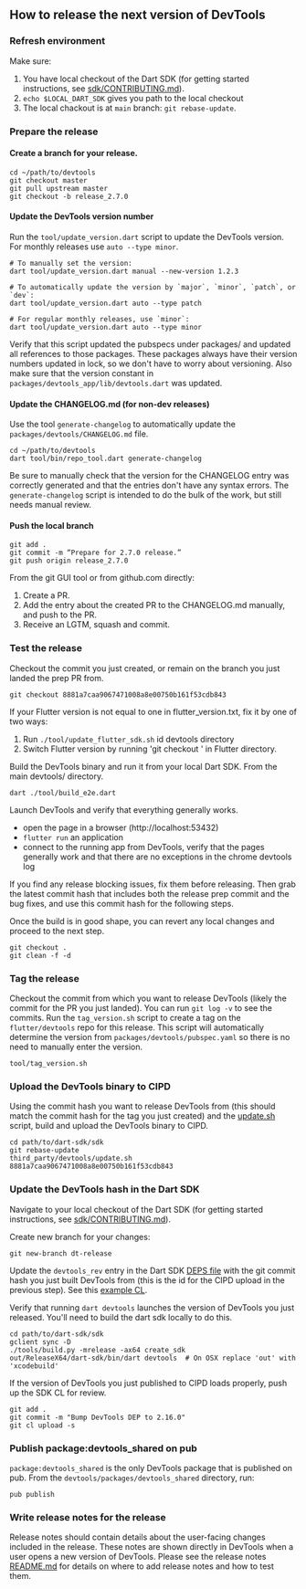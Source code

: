 ## How to release the next version of DevTools

### Refresh environment

Make sure:
1. You have local checkout of the Dart SDK (for getting started instructions, see [sdk/CONTRIBUTING.md](https://github.com/dart-lang/sdk/blob/main/CONTRIBUTING.md)). 
2. `echo $LOCAL_DART_SDK` gives you path to the local checkout
2. The local chackout is at `main` branch: `git rebase-update`.

### Prepare the release

#### Create a branch for your release.

```shell
cd ~/path/to/devtools
git checkout master
git pull upstream master
git checkout -b release_2.7.0
```

#### Update the DevTools version number

Run the `tool/update_version.dart` script to update the DevTools version.
For monthly releases use `auto --type minor`.

```shell
# To manually set the version:
dart tool/update_version.dart manual --new-version 1.2.3

# To automatically update the version by `major`, `minor`, `patch`, or `dev`:
dart tool/update_version.dart auto --type patch

# For regular monthly releases, use `minor`:
dart tool/update_version.dart auto --type minor
```

Verify that this script updated the pubspecs under packages/
and updated all references to those packages. These packages always have their
version numbers updated in lock, so we don't have to worry about
versioning. Also make sure that the version constant in
`packages/devtools_app/lib/devtools.dart` was updated.

#### Update the CHANGELOG.md (for non-dev releases)

Use the tool `generate-changelog` to automatically update the `packages/devtools/CHANGELOG.md` file.

```shell
cd ~/path/to/devtools
dart tool/bin/repo_tool.dart generate-changelog
```

Be sure to manually check that the version for the CHANGELOG entry was correctly generated
and that the entries don't have any syntax errors. The `generate-changelog` script is
intended to do the bulk of the work, but still needs manual review.

#### Push the local branch

```shell
git add .
git commit -m “Prepare for 2.7.0 release.”
git push origin release_2.7.0
```

From the git GUI tool or from github.com directly:
1. Create a PR.
2. Add the entry about the created PR to the CHANGELOG.md manually, and push to the PR.
3. Receive an LGTM, squash and commit.

### Test the release
Checkout the commit you just created, or remain on the branch you just landed the prep PR from.
```shell
git checkout 8881a7caa9067471008a8e00750b161f53cdb843
```

If your Flutter version is not equal to one in flutter_version.txt, fix it by one of two ways:
1. Run `./tool/update_flutter_sdk.sh` id devtools directory
2. Switch Flutter version by running 'git checkout <version in flutter_version.txt>' in Flutter directory.

Build the DevTools binary and run it from your local Dart SDK. From the main devtools/ directory.
```shell
dart ./tool/build_e2e.dart
```

Launch DevTools and verify that everything generally works.
- open the page in a browser (http://localhost:53432)
- `flutter run` an application
- connect to the running app from DevTools, verify that the pages
  generally work and that there are no exceptions in the chrome devtools log

If you find any release blocking issues, fix them before releasing. Then 
grab the latest commit hash that includes both the release prep commit and the bug fixes,
and use this commit hash for the following steps.

Once the build is in good shape, you can revert any local changes and proceed to the next step.
```shell
git checkout .
git clean -f -d
```

### Tag the release
Checkout the commit from which you want to release DevTools (likely the
commit for the PR you just landed). You can run `git log -v` to see the commits.
Run the `tag_version.sh` script to create a tag on the `flutter/devtools` repo for this
release. This script will automatically determine the version from `packages/devtools/pubspec.yaml`
so there is no need to manually enter the version.
```shell
tool/tag_version.sh
```

### Upload the DevTools binary to CIPD
Using the commit hash you want to release DevTools from (this should match the
commit hash for the tag you just created) and the [update.sh](https://github.com/dart-lang/sdk/blob/master/third_party/devtools/update.sh)
script, build and upload the DevTools binary to CIPD.

```shell
cd path/to/dart-sdk/sdk
git rebase-update
third_party/devtools/update.sh 8881a7caa9067471008a8e00750b161f53cdb843
```

### Update the DevTools hash in the Dart SDK

Navigate to your local checkout of the Dart SDK (for getting started instructions,
see [sdk/CONTRIBUTING.md](https://github.com/dart-lang/sdk/blob/main/CONTRIBUTING.md)).

Create new branch for your changes:
```shell
git new-branch dt-release
```

Update the `devtools_rev` entry in the Dart SDK 
[DEPS file](https://github.com/dart-lang/sdk/blob/master/DEPS)
with the git commit hash you just built DevTools from (this is
the id for the CIPD upload in the previous step). See this 
[example CL](https://dart-review.googlesource.com/c/sdk/+/215520).

Verify that running `dart devtools` launches the version of DevTools you just released. You'll
need to build the dart sdk locally to do this.
```shell
cd path/to/dart-sdk/sdk
gclient sync -D
./tools/build.py -mrelease -ax64 create_sdk
out/ReleaseX64/dart-sdk/bin/dart devtools  # On OSX replace 'out' with 'xcodebuild'
```

If the version of DevTools you just published to CIPD loads properly, push up the SDK CL for review.
```shell
git add .
git commit -m "Bump DevTools DEP to 2.16.0"
git cl upload -s
```

### Publish package:devtools_shared on pub

`package:devtools_shared` is the only DevTools package that is published on pub.
From the `devtools/packages/devtools_shared` directory, run:
```shell
pub publish
```

### Write release notes for the release
Release notes should contain details about the user-facing changes included in the release.
These notes are shown directly in DevTools when a user opens a new version of DevTools. Please
see the release notes
[README.md](https://github.com/flutter/devtools/blob/master/packages/devtools_app/lib/src/framework/release_notes/README.md)
for details on where to add release notes and how to test them.
